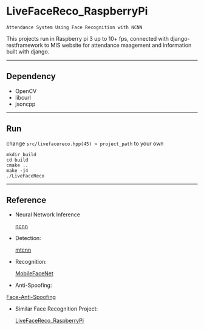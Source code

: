 # **LiveFaceReco_RaspberryPi**

```
Attendance System Using Face Recognition with NCNN
```

This projects run in Raspberry pi 3 up to 10+ fps, connected with django-restframework to MIS website for attendance maagement and information built with django.

---

## Dependency

- OpenCV
- libcurl
- jsoncpp

---

## Run

change  `src/livefacereco.hpp(45) > project_path` to your own

```shell
mkdir build
cd build
cmake ..
make -j4
./LiveFaceReco
```

---

## Reference

- Neural Network Inference

  [ncnn](https://github.com/Tencent/ncnn)

- Detection:

  [mtcnn](https://kpzhang93.github.io/MTCNN_face_detection_alignment/index.html)

- Recognition: 

  [MobileFaceNet](https://github.com/deepinsight/insightface/issues/214)

-  Anti-Spoofing:

  [Face-Anti-Spoofing](https://github.com/minivision-ai/Silent-Face-Anti-Spoofing)

- Similar Face Recognition Project:
  
  [LiveFaceReco_RaspberryPi](https://github.com/XinghaoChen9/LiveFaceReco_RaspberryPi)